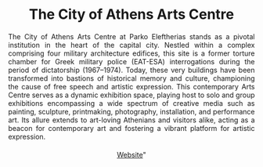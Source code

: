 <!-- Use the following commented lines to include monument coordinates and attributes (leave empty lines if the monument has no additional info)
37.97987419269023 23.752420164355428
Nature and surroundings, Urban scenery, Natural scenery, Parks and monuments, Culture
Creative activities, open air events, park, nature, green, accessibility
In the heart of Athens !
-->

<h1 align="center">The City of Athens Arts Centre</h1>


<p align="justify" style="margin-top:20px;margin-bottom:20px;">
The City of Athens Arts Centre at Parko Eleftherias stands as a pivotal institution in the heart of the capital city. Nestled within a complex comprising four military architecture edifices, this site is a former torture chamber for Greek military police (EAT-ESA) interrogations during the period of dictatorship (1967–1974). Today, these very buildings have been transformed into bastions of historical memory and culture, championing the cause of free speech and artistic expression.
This contemporary Arts Centre serves as a dynamic exhibition space, playing host to solo and group exhibitions encompassing a wide spectrum of creative media such as painting, sculpture, printmaking, photography, installation, and performance art. Its allure extends to art-loving Athenians and visitors alike, acting as a beacon for contemporary art and fostering a vibrant platform for artistic expression.
</p>

<p align="center" style="margin-top:20px;margin-bottom:20px;">
<a href="https://www.opanda.gr/index.php/ipodomes-opanda/item/kentro-texnon">Website</a>"
</p>
